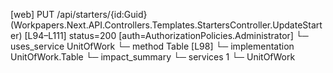 [web] PUT /api/starters/{id:Guid}  (Workpapers.Next.API.Controllers.Templates.StartersController.UpdateStarter)  [L94–L111] status=200 [auth=AuthorizationPolicies.Administrator]
  └─ uses_service UnitOfWork
    └─ method Table [L98]
      └─ implementation UnitOfWork.Table
  └─ impact_summary
    └─ services 1
      └─ UnitOfWork


